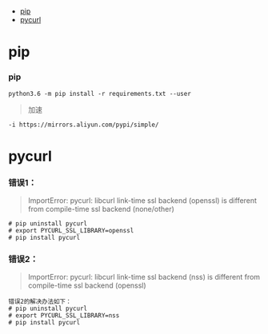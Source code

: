# 

* [pip](#pip)
* [pycurl](#pycurl)

# pip
### pip
```
python3.6 -m pip install -r requirements.txt --user
```
> 加速
```
-i https://mirrors.aliyun.com/pypi/simple/ 
```

# pycurl
### 错误1：
> ImportError: pycurl: libcurl link-time ssl backend (openssl) is different from compile-time ssl backend (none/other)

```
# pip uninstall pycurl
# export PYCURL_SSL_LIBRARY=openssl
# pip install pycurl
```

### 错误2：
> ImportError: pycurl: libcurl link-time ssl backend (nss) is different from compile-time ssl backend (openssl)

```
错误2的解决办法如下：
# pip uninstall pycurl
# export PYCURL_SSL_LIBRARY=nss
# pip install pycurl
```
